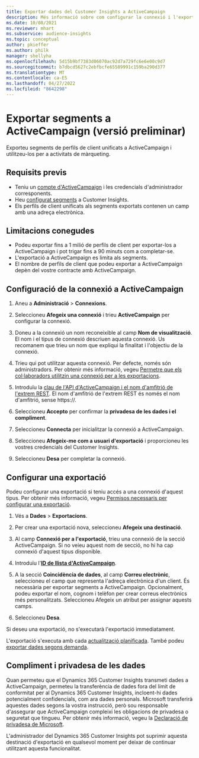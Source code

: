 ```yaml
---
title: Exportar dades del Customer Insights a ActiveCampaign
description: Més informació sobre com configurar la connexió i l'exportació a ActiveCampaign.
ms.date: 10/08/2021
ms.reviewer: mhart
ms.subservice: audience-insights
ms.topic: conceptual
author: pkieffer
ms.author: philk
manager: shellyha
ms.openlocfilehash: 5d15b9bf7383d06070ac92d7a729fc6e6e00c9d7
ms.sourcegitcommit: b7dbcd5627c2ebfbcfe65589991c159ba290d377
ms.translationtype: MT
ms.contentlocale: ca-ES
ms.lasthandoff: 04/27/2022
ms.locfileid: "8642298"
---
```

# <a name="export-segments-to-activecampaign-preview"></a>Exportar segments a ActiveCampaign (versió preliminar)

Exporteu segments de perfils de client unificats a ActiveCampaign i utilitzeu-los per a activitats de màrqueting.

## <a name="prerequisites"></a>Requisits previs

-   Teniu un [compte d'ActiveCampaign](https://www.activecampaign.com/) i les credencials d'administrador corresponents.
-   Heu [configurat segments](segments.md) a Customer Insights.
-   Els perfils de client unificats als segments exportats contenen un camp amb una adreça electrònica.

## <a name="known-limitations"></a>Limitacions conegudes

- Podeu exportar fins a 1 milió de perfils de client per exportar-los a ActiveCampaign i pot trigar fins a 90 minuts com a completar-se.
- L'exportació a ActiveCampaign es limita als segments.
- El nombre de perfils de client que podeu exportar a ActiveCampaign depèn del vostre contracte amb ActiveCampaign.

## <a name="set-up-connection-to-activecampaign"></a>Configuració de la connexió a ActiveCampaign

1. Aneu a **Administració** > **Connexions**.

1. Seleccioneu **Afegeix una connexió** i trieu **ActiveCampaign** per configurar la connexió.

1. Doneu a la connexió un nom reconeixible al camp **Nom de visualització**. El nom i el tipus de connexió descriuen aquesta connexió. Us recomanem que trieu un nom que expliqui la finalitat i l'objectiu de la connexió.

1. Trieu qui pot utilitzar aquesta connexió. Per defecte, només són administradors. Per obtenir més informació, vegeu [Permetre que els col·laboradors utilitzin una connexió per a les exportacions](connections.md#allow-contributors-to-use-a-connection-for-exports).

1. Introduïu la [clau de l'API d'ActiveCampaign i el nom d'amfitrió de l'extrem REST](https://help.activecampaign.com/hc/articles/207317590-Getting-started-with-the-API#how-to-obtain-your-activecampaign-api-url-and-key). El nom d'amfitrió de l'extrem REST és només el nom d'amfitrió, sense https://. 

1. Seleccioneu **Accepto** per confirmar la **privadesa de les dades i el compliment**.

1. Seleccioneu **Connecta** per inicialitzar la connexió a ActiveCampaign.

1. Seleccioneu **Afegeix-me com a usuari d'exportació** i proporcioneu les vostres credencials del Customer Insights.

1. Seleccioneu **Desa** per completar la connexió.

## <a name="configure-an-export"></a>Configurar una exportació

Podeu configurar una exportació si teniu accés a una connexió d'aquest tipus. Per obtenir més informació, vegeu [Permisos necessaris per configurar una exportació](export-destinations.md#set-up-a-new-export).

1. Vés a **Dades** > **Exportacions**.

1. Per crear una exportació nova, seleccioneu **Afegeix una destinació**.

1. Al camp **Connexió per a l'exportació**, trieu una connexió de la secció ActiveCampaign. Si no veieu aquest nom de secció, no hi ha cap connexió d'aquest tipus disponible.

1. Introduïu l'[**ID de llista d'ActiveCampaign**](https://help.activecampaign.com/hc/articles/360000030559-How-to-create-a-list-in-ActiveCampaign).    

1. A la secció **Coincidència de dades**, al camp **Correu electrònic**, seleccioneu el camp que representa l'adreça electrònica d'un client. És necessària per exportar segments a ActiveCampaign. Opcionalment, podeu exportar el nom, cognom i telèfon per crear correus electrònics més personalitzats. Seleccioneu Afegeix un atribut per assignar aquests camps.

1. Seleccioneu **Desa**.

Si deseu una exportació, no s'executarà l'exportació immediatament.

L'exportació s'executa amb cada [actualització planificada](system.md#schedule-tab). També podeu [exportar dades segons demanda](export-destinations.md#run-exports-on-demand). 


## <a name="data-privacy-and-compliance"></a>Compliment i privadesa de les dades

Quan permeteu que el Dynamics 365 Customer Insights transmeti dades a ActiveCampaign, permeteu la transferència de dades fora del límit de conformitat per al Dynamics 365 Customer Insights, incloent-hi dades potencialment confidencials, com ara dades personals. Microsoft transferirà aquestes dades segons la vostra instrucció, però sou responsable d'assegurar que ActiveCampaign compleixi les obligacions de privadesa o seguretat que tingueu. Per obtenir més informació, vegeu la [Declaració de privadesa de Microsoft](https://go.microsoft.com/fwlink/?linkid=396732).

L'administrador del Dynamics 365 Customer Insights pot suprimir aquesta destinació d'exportació en qualsevol moment per deixar de continuar utilitzant aquesta funcionalitat.
